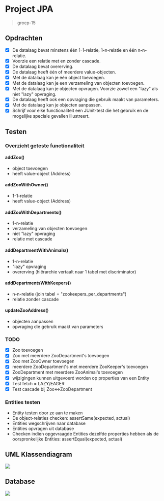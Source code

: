 # Project JPA
> groep-15

## Opdrachten
- [x] De datalaag bevat minstens één 1-1-relatie, 1-n-relatie en één n-n-relatie.
- [x] Voorzie een relatie met en zonder cascade.
- [x] De datalaag bevat overerving.
- [x] De datalaag heeft één of meerdere value-objecten.
- [x] Met de datalaag kan je één object toevoegen.
- [x] Met de datalaag kan je een verzameling van objecten toevoegen.
- [x] Met de datalaag kan je objecten opvragen. Voorzie zowel een "lazy" als niet "lazy" opvraging.
- [x] De datalaag heeft ook een opvraging die gebruik maakt van parameters.
- [x] Met de datalaag kan je objecten aanpassen.
- [x] Schrijf voor elke functionaliteit een JUnit-test die het gebruik en de mogelijke speciale gevallen illustreert.

## Testen
### Overzicht geteste functionaliteit
#### addZoo()
- object toevoegen
- heeft value-object (Address)

#### addZooWithOwner()
- 1-1-relatie
- heeft value-object (Address)

#### addZooWithDepartments()
- 1-n-relatie
- verzameling van objecten toevoegen
- niet "lazy" opvraging
- relatie met cascade

#### addDepartmentWithAnimals()
- 1-n-relatie
- "lazy" opvraging
- overerving (hiërarchie vertaalt naar 1 tabel met discriminator)

#### addDepartmentsWithKeepers()
- n-n-relatie (join tabel = "zookeepers_per_departments")
- relatie zonder cascade

#### updateZooAddress()
- objecten aanpassen
- opvraging die gebruik maakt van parameters

### TODO
- [x] Zoo toevoegen
- [x] Zoo met meerdere ZooDepartment's toevoegen
- [x] Zoo met ZooOwner toevoegen
- [x] meerdere ZooDepartment's met meerdere ZooKeeper's toevoegen
- [x] ZooDepartment met meerdere ZooAnimal's toevoegen
- [x] wijzigingen kunnen uitgevoerd worden op properties van een Entity
- [x] Test fetch = LAZY/EAGER
- [x] Test cascade bij Zoo<->ZooDepartment

### Entities testen
- Entity testen door ze aan te maken
- De object-relaties checken: assertSame(expected, actual)
- Entities wegschrijven naar database
- Entities opvragen uit database
- Checken indien opgevraagde Entities dezelfde properties hebben als de oorspronkelijke Entities: assertEqual(expected, actual)

## UML Klassendiagram
![](https://i.imgur.com/cUKzSmn.png)

## Database
![](https://i.imgur.com/uHRi10e.png)